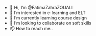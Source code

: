 - 👋 Hi, I’m @FatimaZahraZOUALI
- 👀 I’m interested in e-learning and ELT
- 🌱 I’m currently learning course design
- 💞️ I’m looking to collaborate on soft skills
- 📫 How to reach me..

<!---
FatimaZahraZOUALI/FatimaZahraZOUALI is a ✨ special ✨ repository because its `README.md` (this file) appears on your GitHub profile.
You can click the Preview link to take a look at your changes.
--->
